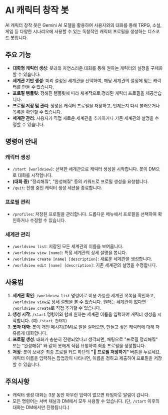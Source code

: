 # AI 캐릭터 창작 봇

AI 캐릭터 창작 봇은 Gemini AI 모델을 활용하여 사용자와의 대화를 통해 TRPG, 소설, 게임 등 다양한 시나리오에 사용할 수 있는 독창적인 캐릭터 프로필을 생성하는 디스코드 봇입니다.

## 주요 기능

- **대화형 캐릭터 생성**: 봇과의 자연스러운 대화를 통해 원하는 캐릭터의 설정을 구체화할 수 있습니다.
- **세계관 기반 생성**: 미리 설정된 세계관을 선택하여, 해당 세계관의 설정에 맞는 캐릭터를 만들 수 있습니다.
- **프로필 템플릿**: 정해진 템플릿에 따라 체계적으로 정리된 캐릭터 프로필을 제공받습니다.
- **프로필 저장 및 관리**: 생성된 캐릭터 프로필을 저장하고, 언제든지 다시 불러오거나 목록을 확인할 수 있습니다.
- **세계관 관리**: 사용자가 직접 새로운 세계관을 추가하거나 기존 세계관의 설명을 수정할 수 있습니다.

## 명령어 안내

### 캐릭터 생성
- `/start [worldview]`: 선택한 세계관으로 캐릭터 생성을 시작합니다. 봇이 DM으로 대화를 시작합니다.
- **(대화 중)** "정리해줘", "완성해줘" 등의 키워드로 프로필 생성을 요청합니다.
- `/quit`: 진행 중인 캐릭터 생성 세션을 종료합니다.

### 프로필 관리
- `/profiles`: 저장된 프로필을 관리합니다. 드롭다운 메뉴에서 프로필을 선택하여 확인하거나 수정할 수 있습니다.

### 세계관 관리
- `/worldview list`: 저장된 모든 세계관의 이름을 보여줍니다.
- `/worldview view [name]`: 특정 세계관의 상세 설명을 봅니다.
- `/worldview create [name] [description]`: 새로운 세계관을 생성합니다.
- `/worldview edit [name] [description]`: 기존 세계관의 설명을 수정합니다.

## 사용법

1. **세계관 확인**: `/worldview list` 명령어로 이용 가능한 세계관 목록을 확인하고, `/worldview view`로 상세 설명을 볼 수 있습니다. 원하는 세계관이 없다면 `/worldview create`로 직접 추가할 수 있습니다.
2. **생성 시작**: `/start` 명령어와 함께 원하는 세계관 이름을 입력하여 캐릭터 생성을 시작합니다. (예: `/start 판타지`)
3. **봇과 대화**: 봇이 개인 메시지(DM)로 말을 걸어오면, 만들고 싶은 캐릭터에 대해 자유롭게 대화합니다.
4. **프로필 생성**: 대화가 충분히 진행되었다고 생각되면, 채팅으로 "프로필 정리해줘" 또는 "완성해줘" 와 같이 봇에게 직접 요청하여 최종 프로필을 생성합니다.
5. **저장**: 봇이 보내준 최종 프로필 카드 하단의 **"💾 프로필 저장하기"** 버튼을 누르세요. 캐릭터 이름을 입력하는 팝업창이 나타나면, 이름을 정하고 제출하여 프로필을 저장할 수 있습니다.

## 주의사항
- 캐릭터 생성 대화는 3분 동안 아무런 입력이 없으면 타임아웃 알림이 갑니다.
- 모든 명령어는 서버 채널과 DM에서 모두 사용할 수 있습니다. (단, `/start` 이후의 대화는 DM에서만 진행됩니다.)